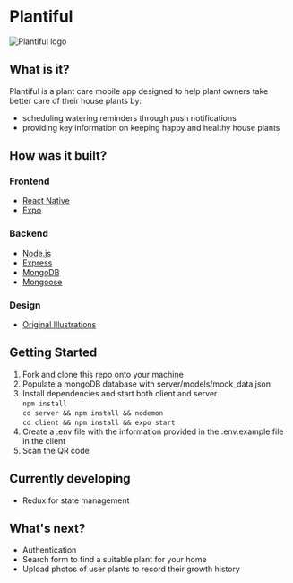 # Plantiful
![Plantiful logo](https://github.com/cjb0s/plantiful/blob/main/client/assets/images/banner.png)

## What is it?
Plantiful is a plant care mobile app designed to help plant owners take better care of their house plants by:
- scheduling watering reminders through push notifications
- providing key information on keeping happy and healthy house plants


## How was it built?
### Frontend
- [React Native](https://reactnative.dev/)
- [Expo](https://expo.io/)

### Backend
- [Node.js](https://nodejs.org/en/)
- [Express](https://expressjs.com/)
- [MongoDB](https://www.mongodb.com/)
- [Mongoose](https://mongoosejs.com/)

### Design
- [Original Illustrations](https://www.amylucymccord.com/)


## Getting Started
1. Fork and clone this repo onto your machine
2. Populate a mongoDB database with server/models/mock_data.json
3. Install dependencies and start both client and server  
`npm install`  
`cd server && npm install && nodemon`  
`cd client && npm install && expo start`  
4. Create a .env file with the information provided in the .env.example file in the client
5. Scan the QR code


## Currently developing
- Redux for state management


## What's next?
- Authentication
- Search form to find a suitable plant for your home
- Upload photos of user plants to record their growth history
